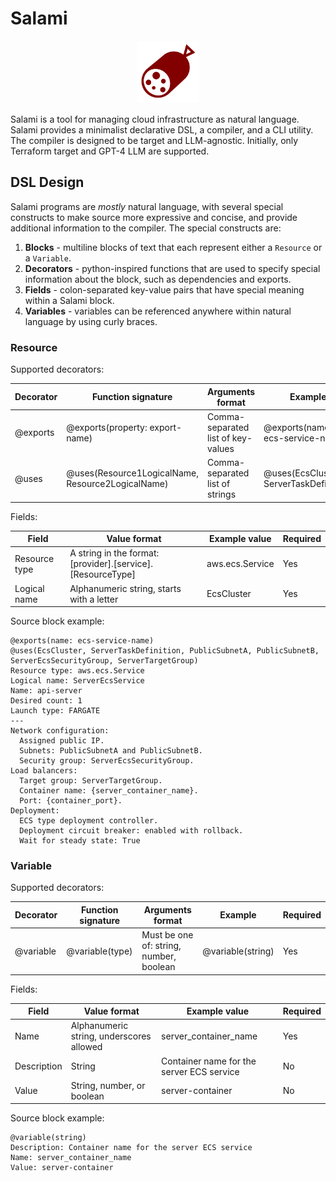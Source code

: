 # Salami

<p align="center">
  <img src="salami-icon.svg" alt="Salami Icon" width="100px" height="100px">
</p>

Salami is a tool for managing cloud infrastructure as natural language. Salami provides a minimalist declarative DSL, a compiler, and a CLI utility.
The compiler is designed to be target and LLM-agnostic. Initially, only Terraform target and GPT-4 LLM are supported.

## DSL Design

Salami programs are _mostly_ natural language, with several special constructs to make source more expressive and concise,
and provide additional information to the compiler. The special constructs are:

1. **Blocks** - multiline blocks of text that each represent either a `Resource` or a `Variable`.
2. **Decorators** - python-inspired functions that are used to specify special information about the block, such as dependencies and exports.
3. **Fields** - colon-separated key-value pairs that have special meaning within a Salami block.
4. **Variables** - variables can be referenced anywhere within natural language by using curly braces.

### Resource

Supported decorators:

| Decorator | Function signature                                | Arguments format                   | Example                                 | Required |
| --------- | ------------------------------------------------- | ---------------------------------- | --------------------------------------- | -------- |
| @exports  | @exports(property: export-name)                   | Comma-separated list of key-values | @exports(name: ecs-service-name)        | No       |
| @uses     | @uses(Resource1LogicalName, Resource2LogicalName) | Comma-separated list of strings    | @uses(EcsCluster, ServerTaskDefinition) | No       |

Fields:

| Field         | Value format                                                | Example value   | Required |
| ------------- | ----------------------------------------------------------- | --------------- | -------- |
| Resource type | A string in the format: [provider].[service].[ResourceType] | aws.ecs.Service | Yes      |
| Logical name  | Alphanumeric string, starts with a letter                   | EcsCluster      | Yes      |

Source block example:

```
@exports(name: ecs-service-name)
@uses(EcsCluster, ServerTaskDefinition, PublicSubnetA, PublicSubnetB, ServerEcsSecurityGroup, ServerTargetGroup)
Resource type: aws.ecs.Service
Logical name: ServerEcsService
Name: api-server
Desired count: 1
Launch type: FARGATE
---
Network configuration:
  Assigned public IP.
  Subnets: PublicSubnetA and PublicSubnetB.
  Security group: ServerEcsSecurityGroup.
Load balancers:
  Target group: ServerTargetGroup.
  Container name: {server_container_name}.
  Port: {container_port}.
Deployment:
  ECS type deployment controller.
  Deployment circuit breaker: enabled with rollback.
  Wait for steady state: True
```

### Variable

Supported decorators:

| Decorator | Function signature | Arguments format                        | Example           | Required |
| --------- | ------------------ | --------------------------------------- | ----------------- | -------- |
| @variable | @variable(type)    | Must be one of: string, number, boolean | @variable(string) | Yes      |

Fields:

| Field       | Value format                             | Example value                             | Required |
| ----------- | ---------------------------------------- | ----------------------------------------- | -------- |
| Name        | Alphanumeric string, underscores allowed | server_container_name                     | Yes      |
| Description | String                                   | Container name for the server ECS service | No       |
| Value       | String, number, or boolean               | server-container                          | No       |

Source block example:

```
@variable(string)
Description: Container name for the server ECS service
Name: server_container_name
Value: server-container
```
